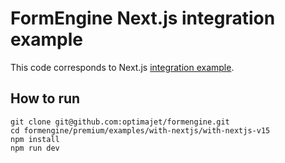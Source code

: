# FormEngine Next.js integration example

This code corresponds to Next.js [integration example](https://formengine.io/documentation/usage-with-nextjs).

## How to run

```shell
git clone git@github.com:optimajet/formengine.git
cd formengine/premium/examples/with-nextjs/with-nextjs-v15
npm install
npm run dev
```
